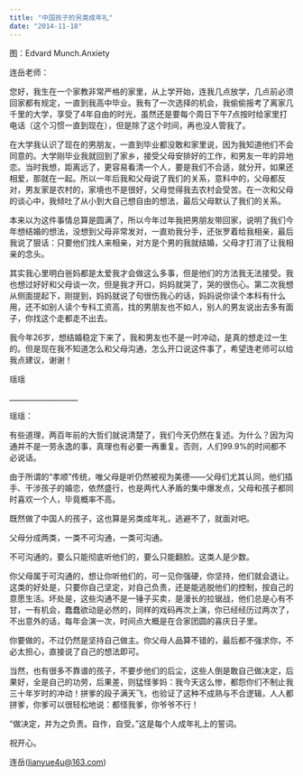 ```yaml
---
title: "中国孩子的另类成年礼"
date: "2014-11-18"
---
```


图：Edvard Munch.Anxiety

连岳老师：

您好，我生在一个家教非常严格的家里，从上学开始，连我几点放学，几点前必须回家都有规定，一直到我高中毕业。我有了一次选择的机会，我偷偷报考了离家几千里的大学，享受了4年自由的时光，虽然还是要每个周日下午7点按时给家里打电话（这个习惯一直到现在），但是除了这个时间，再也没人管我了。

在大学我认识了现在的男朋友，一直到毕业都没敢和家里说，因为我知道他们不会同意的。大学刚毕业我就回到了家乡，接受父母安排好的工作，和男友一年的异地恋。当时我想，距离远了，更容易看清一个人，要是我们不合适，就分开，如果还相爱，那就在一起。所以一年后我和父母说了我们的关系，意料中的，父母都反对，男友家是农村的，家境也不是很好，父母觉得我去农村会受苦。在一次和父母的谈心中，我倾吐了从小到大自己想自由的想法，最后父母默认了我们的关系。

本来以为这件事情总算是圆满了，所以今年过年我把男朋友带回家，说明了我们今年想结婚的想法，没想到父母非常发对，一直劝我分手，还张罗着给我相亲，最后我说了狠话：只要他们找人来相亲，对方是个男的我就结婚，父母才打消了让我相亲的念头。

其实我心里明白爸妈都是太爱我才会做这么多事，但是他们的方法我无法接受。我也想过好好和父母谈一次，但是我才开口，妈妈就哭了，哭的很伤心。第二次我想从侧面提起下，刚提到，妈妈就说了句很伤我心的话，妈妈说你读个本科有什么用，还不如别人读个专科工资高，找的男朋友也不如人，别人的男友说出去多有面子，你找这个走都走不出去。

我今年26岁，想结婚稳定下来了，我和男友也不是一时冲动，是真的想走过一生的。但是现在我不知道怎么和父母沟通，怎么开口说这件事了，希望连老师可以给我点建议，谢谢！

瑶瑶

\_\_\_\_\_\_\_\_\_\_\_\_\_\_\_\_\_\_\_

瑶瑶：

有些道理，两百年前的大哲们就说清楚了，我们今天仍然在复述。为什么？因为沟通并不是一劳永逸的事，真理也有必要一再重复。否则，人们99.9%的时间都不必说话。

由于所谓的“孝顺”传统，唯父母是听仍然被视为美德——父母们尤其认同，他们插手、干涉孩子的婚恋，依然盛行，也是两代人矛盾的集中爆发点，父母和孩子都同时喜欢一个人，毕竟概率不高。

既然做了中国人的孩子，这也算是另类成年礼，逃避不了，就面对吧。

父母分成两类，一类不可沟通，一类可沟通。

不可沟通的，要么只能彻底听他们的，要么只能翻脸。这类人是少数。

你父母属于可沟通的，想让你听他们的，可一见你强硬，你坚持，他们就会退让。这类的好处是，只要你自己坚定，对自己负责，还是能逃脱他们的控制，按自己的意愿生活。坏处是，这些沟通不是一锤子买卖，是漫长的拉锯战，他们总是心有不甘，一有机会，蠢蠢欲动是必然的，同样的戏码再次上演，你已经经历过两次了，不出意外的话，每年会演一次，时间点大概是在合家团圆的喜庆日子里。

你要做的，不过仍然是坚持自己做主。你父母人品算不错的，最后都不强求你，不必太担心，直接说了自己的想法即可。

当然，也有很多不靠谱的孩子，不要步他们的后尘，这些人倒是敢自己做决定，后果好，全是自己的功劳，后果差，则猛怪爹妈：我今天这么惨，都怨你们不制止我三十年岁时的冲动！拼爹的段子满天飞，也验证了这种不成熟与不合逻辑，人人都拼爹，你爹可以很轻松地说：都怪我爹，你爷爷不行！

“做决定，并为之负责。自作，自受。”这是每个人成年礼上的誓词。

祝开心。

连岳(lianyue4u@163.com)
